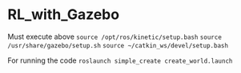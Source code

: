 # RL_with_Gazebo

Must execute above
`source /opt/ros/kinetic/setup.bash`
`source /usr/share/gazebo/setup.sh`
`source ~/catkin_ws/devel/setup.bash`


For running the code
`roslaunch simple_create create_world.launch`

